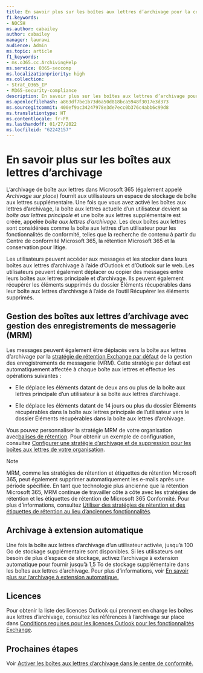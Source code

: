 ```yaml
---
title: En savoir plus sur les boîtes aux lettres d’archivage pour la conformité Microsoft 365
f1.keywords:
- NOCSH
ms.author: cabailey
author: cabailey
manager: laurawi
audience: Admin
ms.topic: article
f1_keywords:
- ms.o365.cc.ArchivingHelp
ms.service: O365-seccomp
ms.localizationpriority: high
ms.collection:
- Strat_O365_IP
- M365-security-compliance
description: En savoir plus sur les boîtes aux lettres d’archivage pour fournir un stockage de boîtes aux lettres supplémentaire.
ms.openlocfilehash: a863df7be1b73d6a50d818bca5948f3017e3d373
ms.sourcegitcommit: 400ef9ac34247978e3de7ecc0b376c4abb6c99d8
ms.translationtype: HT
ms.contentlocale: fr-FR
ms.lasthandoff: 01/27/2022
ms.locfileid: "62242157"
---
```

# <a name="learn-about-archive-mailboxes"></a>En savoir plus sur les boîtes aux lettres d’archivage

L’archivage de boîte aux lettres dans Microsoft 365 (également appelé *Archivage sur place*) fournit aux utilisateurs un espace de stockage de boîte aux lettres supplémentaire. Une fois que vous avez activé les boîtes aux lettres d’archivage, la boîte aux lettres actuelle d’un utilisateur devient sa *boîte aux lettres principale* et une boîte aux lettres supplémentaire est créée, appelée *boîte aux lettres d’archivage*. Les deux boîtes aux lettres sont considérées comme la boîte aux lettres d’un utilisateur pour les fonctionnalités de conformité, telles que la recherche de contenu à partir du Centre de conformité Microsoft 365, la rétention Microsoft 365 et la conservation pour litige.

Les utilisateurs peuvent accéder aux messages et les stocker dans leurs boîtes aux lettres d’archivage à l’aide d’Outlook et d’Outlook sur le web. Les utilisateurs peuvent également déplacer ou copier des messages entre leurs boîtes aux lettres principale et d’archivage. Ils peuvent également récupérer les éléments supprimés du dossier Éléments récupérables dans leur boîte aux lettres d’archivage à l’aide de l’outil Récupérer les éléments supprimés.

## <a name="managing-archive-mailboxes-with-messaging-records-management-mrm"></a>Gestion des boîtes aux lettres d’archivage avec gestion des enregistrements de messagerie (MRM)

Les messages peuvent également être déplacés vers la boîte aux lettres d’archivage par la [stratégie de rétention Exchange par défaut](/exchange/security-and-compliance/messaging-records-management/default-retention-policy) de la gestion des enregistrements de messagerie (MRM). Cette stratégie par défaut est automatiquement affectée à chaque boîte aux lettres et effectue les opérations suivantes :

  - Elle déplace les éléments datant de deux ans ou plus de la boîte aux lettres principale d’un utilisateur à sa boîte aux lettres d’archivage.

  - Elle déplace les éléments datant de 14 jours ou plus du dossier Éléments récupérables dans la boîte aux lettres principale de l’utilisateur vers le dossier Éléments récupérables dans la boîte aux lettres d’archivage.

Vous pouvez personnaliser la stratégie MRM de votre organisation avec[balises de rétention](/exchange/security-and-compliance/messaging-records-management/retention-tags-and-policies). Pour obtenir un exemple de configuration, consultez [Configurer une stratégie d’archivage et de suppression pour les boîtes aux lettres de votre organisation](set-up-an-archive-and-deletion-policy-for-mailboxes.md).

> [!NOTE]
> MRM, comme les stratégies de rétention et étiquettes de rétention Microsoft 365, peut également supprimer automatiquement les e-mails après une période spécifiée. En tant que technologie plus ancienne que la rétention Microsoft 365, MRM continue de travailler côte à côte avec les stratégies de rétention et les étiquettes de rétention de Microsoft 365 Conformité. Pour plus d’informations, consultez [Utiliser des stratégies de rétention et des étiquettes de rétention au lieu d’anciennes fonctionnalités](retention.md#use-retention-policies-and-retention-labels-instead-of-older-features).

## <a name="auto-expanding-archiving"></a>Archivage à extension automatique 

Une fois la boîte aux lettres d’archivage d’un utilisateur activée, jusqu’à 100 Go de stockage supplémentaire sont disponibles. Si les utilisateurs ont besoin de plus d’espace de stockage, activez l’archivage à extension automatique pour fournir jusqu’à 1,5 To de stockage supplémentaire dans les boîtes aux lettres d’archivage. Pour plus d’informations, voir [En savoir plus sur l’archivage à extension automatique.](autoexpanding-archiving.md)

## <a name="licensing"></a>Licences

Pour obtenir la liste des licences Outlook qui prennent en charge les boîtes aux lettres d’archivage, consultez les références à l’archivage sur place dans [Conditions requises pour les licences Outlook pour les fonctionnalités Exchange](https://support.microsoft.com/office/46b6b7c5-c3ca-43e5-8424-1e2807917c99).

## <a name="next-steps"></a>Prochaines étapes

Voir [Activer les boîtes aux lettres d’archivage dans le centre de conformité.](enable-archive-mailboxes.md)